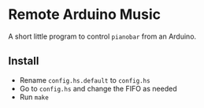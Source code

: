 Remote Arduino Music
====================

A short little program to control `pianobar` from an Arduino.

Install
-------

+ Rename `config.hs.default` to `config.hs`
+ Go to `config.hs` and change the FIFO as needed
+ Run `make`
